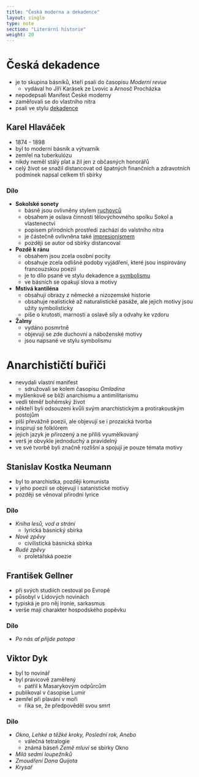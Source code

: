 ```yaml
---
title: "Česká moderna a dekadence"
layout: single
type: note
section: "Literární historie"
weight: 20
---
```

# Česká dekadence
- je to skupina básníků, kteří psali do časopisu *Moderní revue*
    - vydával ho Jiří Karásek ze Lvovic a Arnosč Procházka
- nepodepsali Manifest České moderny
- zaměřovali se do vlastního nitra
- psali ve stylu [dekadence](/notes/school/czech/literature/literary-history/modern-literary-styles#dekadence)
## Karel Hlaváček
- 1874 - 1898
- byl to moderní básník a výtvarník
- zemřel na tuberkulózu
- nikdy neměl stálý plat a žil jen z občasných honorářů
- celý život se snažil distancovat od špatných finančních a zdravotních podmínek
napsal celkem tři sbírky
### Dílo
- **Sokolské sonety**
    - básně jsou ovlivněny stylem [ruchovců](/notes/school/czech/literature/literary-history/post-national-awakening#ruchovci)
    - obsahem je oslava činnosti tělovýchovného spolku Sokol a vlastenectví
    - popisem přírodních prostředí zachází do valstního nitra
    - je částečně ovlivněna také [impresionismem](/notes/school/czech/literature/literary-history/modern-literary-styles#impresionismus)
    - později se autor od sbírky distancoval
- **Pozdě k ránu**
    - obsahem jsou zcela osobní pocity
    - obsahuje zcela odlišné podoby vyjádření, které jsou inspirovány francouzskou poezií
    - je to dílo psané ve stylu dekadence a [symbolismu](/notes/school/czech/literature/literary-history/modern-literary-styles#symbolismus)
    - ve básních se opakují slova a motivy
- **Mstivá kantiléna**
    - obsahuji obrazy z německé a nizozemské historie
    - obsahuje realistické až naturalistické pasáže, ale jejich motivy jsou užity symbolisticky
    - píše o krutosti, marnosti a oslavě síly a odvahy ke vzdoru
- **Žalmy**
    - vydáno posmrtně
    - objevují se zde duchovní a náboženské motivy
    - jsou napsané ve stylu symbolismu
# Anarchističtí buřiči
- nevydali vlastní manifest
    - sdružovali se kolem časopisu *Omladina*
- myšlenkově se blíží anarchismu a antimilitarismu
- vedli téměř bohémský život
- někteří byli odsouzeni kvůli svým anarchistickým a protirakouským postojům
- píši převážně poezii, ale objevují se i prozaická tvorba
- inspirují se folklórem
- jejich jazyk je přirozený a ne příliš vyumělkovaný
- verš je obvykle jednoduchý a pravidelný
- ve své tvorbě byli značně rozlišní a spojují je pouze témata motivy
## Stanislav Kostka Neumann
- byl to anarchistka, později komunista
- v jeho poezii se objevují i satanistické motivy
- později se věnoval přirodní lyrice
### Dílo
- *Kniha lesů, vod a strání*
    - lyrická básnický sbírka
- *Nové zpěvy*
    - civilistická básnická sbírka
- *Rudé zpěvy*
    - proletářská poezie
## František Gellner
- při svých studiích cestoval po Evropě
- působyl v Lidových novinách
- typiská je pro něj ironie, sarkasmus
- verše mají charakter hospodského popěvku
### Dílo
- *Po nás ať přijde potopa*
## Viktor Dyk
- byl to novinář
- byl pravicově zaměřený
    - patřil k Masarykovým odpůrcům
- publikoval v časopise Lumír
- zemřel při plavání v moři
    - říka se, že předpověděl svou smrt
### Dílo
- *Okno, Lehké a těžké kroky, Poslední rok, Anebo*
    - válečná tetralogie 
    - známá báseň *Země mluví* se sbírky Okno
- *Milá sedmi loupežníků*
- *Zmoudření Dona Quijota*
- *Krysař*